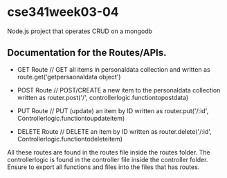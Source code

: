 # cse341week03-04
Node.js project that operates CRUD on a mongodb

## Documentation for the Routes/APIs.

- GET Route
// GET all items in personaldata collection
and written as route.get('getpersaonaldata object')

- POST Route
// POST/CREATE a new item to the personaldata collection written as
router.post('/', controllerlogic.functiontopostdata)

- PUT Route 
// PUT (update) an item by ID written as
router.put('/:id', Controllerlogic.functiontoupdateitem)

- DELETE Route
// DELETE an item by ID written as
router.delete('/:id', Controllerlogic.functiontodeleteitem)

All these routes are found in the routes file inside the routes folder. The controllerlogic is found in the controller file inside the controller folder. Ensure to export all functions and files into the files that has routes.